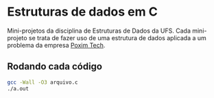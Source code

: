 # Estruturas de dados em C

Mini-projetos da disciplina de Estruturas de Dados da UFS. Cada mini-projeto se trata de fazer uso de uma estrutura de dados aplicada a um problema da empresa [Poxim Tech](https://pt.wikipedia.org/wiki/Rio_Poxim).

## Rodando cada código

```bash
gcc -Wall -O3 arquivo.c
./a.out
```
